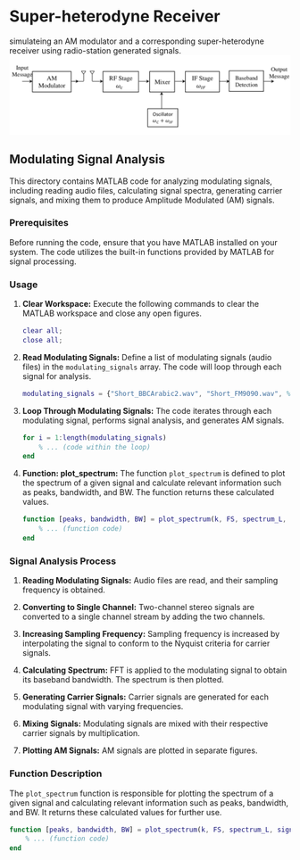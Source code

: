 # Super-heterodyne Receiver

simulateing an AM modulator and a corresponding super-heterodyne receiver using radio-station generated signals.
![System Diagram](/images/system.png)

## Modulating Signal Analysis

This directory contains MATLAB code for analyzing modulating signals, including reading audio files, calculating signal spectra, generating carrier signals, and mixing them to produce Amplitude Modulated (AM) signals.

### Prerequisites

Before running the code, ensure that you have MATLAB installed on your system. The code utilizes the built-in functions provided by MATLAB for signal processing.

### Usage

1. **Clear Workspace:** Execute the following commands to clear the MATLAB workspace and close any open figures.

    ```matlab
    clear all;
    close all;
    ```

2. **Read Modulating Signals:** Define a list of modulating signals (audio files) in the `modulating_signals` array. The code will loop through each signal for analysis.

    ```matlab
    modulating_signals = {"Short_BBCArabic2.wav", "Short_FM9090.wav", %...etc};
    ```

3. **Loop Through Modulating Signals:** The code iterates through each modulating signal, performs signal analysis, and generates AM signals.

    ```matlab
    for i = 1:length(modulating_signals)
        % ... (code within the loop)
    end
    ```

4. **Function: plot_spectrum:** The function `plot_spectrum` is defined to plot the spectrum of a given signal and calculate relevant information such as peaks, bandwidth, and BW. The function returns these calculated values.

    ```matlab
    function [peaks, bandwidth, BW] = plot_spectrum(k, FS, spectrum_L, signal_spectrum, title_str)
        % ... (function code)
    end
    ```

### Signal Analysis Process

1. **Reading Modulating Signals:** Audio files are read, and their sampling frequency is obtained.

2. **Converting to Single Channel:** Two-channel stereo signals are converted to a single channel stream by adding the two channels.

3. **Increasing Sampling Frequency:** Sampling frequency is increased by interpolating the signal to conform to the Nyquist criteria for carrier signals.

4. **Calculating Spectrum:** FFT is applied to the modulating signal to obtain its baseband bandwidth. The spectrum is then plotted.

5. **Generating Carrier Signals:** Carrier signals are generated for each modulating signal with varying frequencies.

6. **Mixing Signals:** Modulating signals are mixed with their respective carrier signals by multiplication.
7. **Plotting AM Signals:** AM signals are plotted in separate figures.

### Function Description

The `plot_spectrum` function is responsible for plotting the spectrum of a given signal and calculating relevant information such as peaks, bandwidth, and BW. It returns these calculated values for further use.

```matlab
function [peaks, bandwidth, BW] = plot_spectrum(k, FS, spectrum_L, signal_spectrum, title_str)
    % ... (function code)
end
